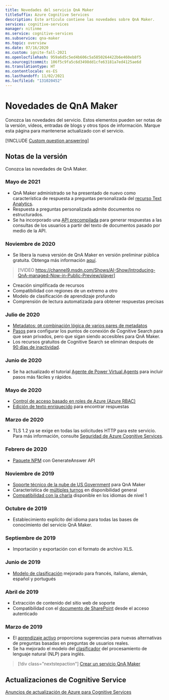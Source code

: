 ```yaml
---
title: Novedades del servicio QnA Maker
titleSuffix: Azure Cognitive Services
description: Este artículo contiene las novedades sobre QnA Maker.
services: cognitive-services
manager: nitinme
ms.service: cognitive-services
ms.subservice: qna-maker
ms.topic: overview
ms.date: 07/16/2020
ms.custom: ignite-fall-2021
ms.openlocfilehash: 959a6d5c5ed4b606c5a5850264422b6e460eb8f5
ms.sourcegitcommit: 106f5c9fa5c6d3498dd1cfe63181a7ed4125ae6d
ms.translationtype: HT
ms.contentlocale: es-ES
ms.lasthandoff: 11/02/2021
ms.locfileid: "131020452"
---
```

# <a name="whats-new-in-qna-maker"></a>Novedades de QnA Maker

Conozca las novedades del servicio. Estos elementos pueden ser notas de la versión, vídeos, entradas de blogs y otros tipos de información. Marque esta página para mantenerse actualizado con el servicio.

[!INCLUDE [Custom question answering](./includes/new-version.md)]

## <a name="release-notes"></a>Notas de la versión

Conozca las novedades de QnA Maker.

### <a name="may-2021"></a>Mayo de 2021

* QnA Maker administrado se ha presentado de nuevo como característica de respuesta a preguntas personalizada del [recurso Text Analytics](https://ms.portal.azure.com/?quickstart=true#create/Microsoft.CognitiveServicesTextAnalytics).
* Respuesta a preguntas personalizada admite documentos no estructurados.
* Se ha incorporado una [API precompilada](how-to/using-prebuilt-api.md) para generar respuestas a las consultas de los usuarios a partir del texto de documentos pasado por medio de la API.

### <a name="november-2020"></a>Noviembre de 2020

* Se libera la nueva versión de QnA Maker en versión preliminar pública gratuita. Obtenga más información [aquí](https://techcommunity.microsoft.com/t5/azure-ai/introducing-qna-maker-managed-now-in-public-preview/ba-p/1845575).

> [!VIDEO https://channel9.msdn.com/Shows/AI-Show/Introducing-QnA-managed-Now-in-Public-Preview/player]
* Creación simplificada de recursos
* Compatibilidad con regiones de un extremo a otro
* Modelo de clasificación de aprendizaje profundo
* Comprensión de lectura automatizada para obtener respuestas precisas
  
### <a name="july-2020"></a>Julio de 2020

* [Metadatos: `OR` combinación lógica de varios pares de metadatos](how-to/query-knowledge-base-with-metadata.md#logical-or-using-strictfilterscompoundoperationtype-property)
* [Pasos](how-to/network-isolation.md) para configurar los puntos de conexión de Cognitive Search para que sean privados, pero que sigan siendo accesibles para QnA Maker.
* Los recursos gratuitos de Cognitive Search se eliminan después de [90 días de inactividad](how-to/set-up-qnamaker-service-azure.md#inactivity-policy-for-free-search-resources).

### <a name="june-2020"></a>Junio de 2020

* Se ha actualizado el tutorial [Agente de Power Virtual Agents](tutorials/integrate-with-power-virtual-assistant-fallback-topic.md) para incluir pasos más fáciles y rápidos.

### <a name="may-2020"></a>Mayo de 2020

* [Control de acceso basado en roles de Azure (Azure RBAC)](concepts/role-based-access-control.md)
* [Edición de texto enriquecido](how-to/edit-knowledge-base.md#rich-text-editing-for-answer) para encontrar respuestas

### <a name="march-2020"></a>Marzo de 2020

* TLS 1.2 ya se exige en todas las solicitudes HTTP para este servicio. Para más información, consulte [Seguridad de Azure Cognitive Services](../cognitive-services-security.md).

### <a name="february-2020"></a>Febrero de 2020

* [Paquete NPM](https://www.npmjs.com/package/@azure/cognitiveservices-qnamaker) con GenerateAnswer API

### <a name="november-2019"></a>Noviembre de 2019

* [Soporte técnico de la nube de US Government](../../azure-government/compare-azure-government-global-azure.md#guidance-for-developers) para QnA Maker
* Característica de [múltiples turnos](./how-to/multiturn-conversation.md) en disponibilidad general
* [Compatibilidad con la charla](./how-to/chit-chat-knowledge-base.md#language-support) disponible en los idiomas de nivel 1

### <a name="october-2019"></a>Octubre de 2019

* Establecimiento explícito del idioma para todas las bases de conocimiento del servicio QnA Maker.

### <a name="september-2019"></a>Septiembre de 2019

* Importación y exportación con el formato de archivo XLS.

### <a name="june-2019"></a>Junio de 2019

* [Modelo de clasificación](concepts/query-knowledge-base.md#ranker-process) mejorado para francés, italiano, alemán, español y portugués

### <a name="april-2019"></a>Abril de 2019

* Extracción de contenido del sitio web de soporte
* Compatibilidad con el [documento de SharePoint](how-to/add-sharepoint-datasources.md) desde el acceso autenticado

### <a name="march-2019"></a>Marzo de 2019

* El [aprendizaje activo](how-to/improve-knowledge-base.md) proporciona sugerencias para nuevas alternativas de preguntas basadas en preguntas de usuarios reales.
* Se ha mejorado el modelo del [clasificador](concepts/query-knowledge-base.md#ranker-process) del procesamiento de lenguaje natural (NLP) para inglés.

> [!div class="nextstepaction"]
> [Crear un servicio QnA Maker](how-to/set-up-qnamaker-service-azure.md)

## <a name="cognitive-service-updates"></a>Actualizaciones de Cognitive Service

[Anuncios de actualización de Azure para Cognitive Services](https://azure.microsoft.com/updates/?product=cognitive-services)
